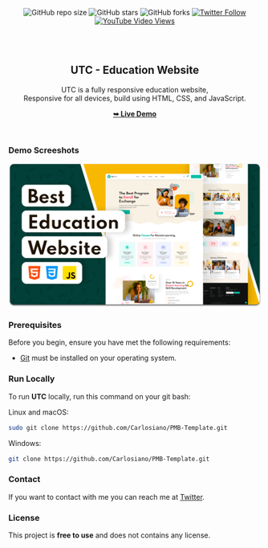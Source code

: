<div align="center">
  
  ![GitHub repo size](https://img.shields.io/github/repo-size/codewithsadee/UTC)
  ![GitHub stars](https://img.shields.io/github/stars/codewithsadee/UTC?style=social)
  ![GitHub forks](https://img.shields.io/github/forks/codewithsadee/UTC?style=social)
[![Twitter Follow](https://img.shields.io/twitter/follow/codewithsadee_?style=social)](https://twitter.com/intent/follow?screen_name=codewithsadee_)
  [![YouTube Video Views](https://img.shields.io/youtube/views/x26bQPxcFX4?style=social)](https://youtu.be/x26bQPxcFX4)

  <br />
  <br />

  <h2 align="center">UTC - Education Website</h2>

  UTC is a fully responsive education website, <br />Responsive for all devices, build using HTML, CSS, and JavaScript.

  <a href="https://svelte-utc.vercel.app/"><strong>➥ Live Demo</strong></a>

</div>

<br />

### Demo Screeshots

![UTC Desktop Demo](./readme-images/desktop.png "Desktop Demo")

### Prerequisites

Before you begin, ensure you have met the following requirements:

* [Git](https://git-scm.com/downloads "Download Git") must be installed on your operating system.

### Run Locally

To run **UTC** locally, run this command on your git bash:

Linux and macOS:

```bash
sudo git clone https://github.com/Carlosiano/PMB-Template.git
```

Windows:

```bash
git clone https://github.com/Carlosiano/PMB-Template.git
```

### Contact

If you want to contact with me you can reach me at [Twitter](https://www.twitter.com/codewithsadee).

### License

This project is **free to use** and does not contains any license.
